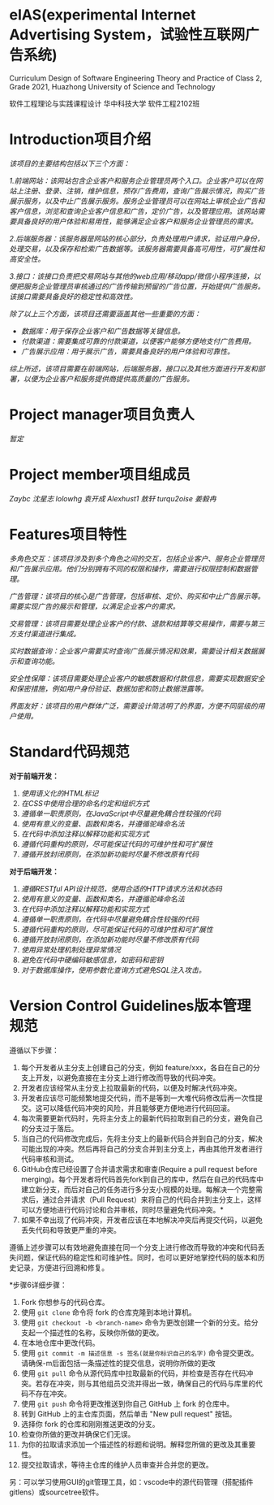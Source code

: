 # eIAS(experimental Internet Advertising System，试验性互联网广告系统)
Curriculum Design of Software Engineering Theory and Practice of Class 2, Grade 2021, Huazhong University of Science and Technology

软件工程理论与实践课程设计 华中科技大学 软件工程2102班

# Introduction项目介绍
*该项目的主要结构包括以下三个方面：*

*1.前端网站：该网站包含企业客户和服务企业管理员两个入口。企业客户可以在网站上注册、登录、注销，维护信息，预存广告费用，查询广告展示情况，购买广告展示服务，以及中止广告展示服务。服务企业管理员可以在网站上审核企业广告和客户信息，浏览和查询企业客户信息和广告，定价广告，以及管理应用。该网站需要具备良好的用户体验和易用性，能够满足企业客户和服务企业管理员的需求。*

*2.后端服务器：该服务器是网站的核心部分，负责处理用户请求，验证用户身份，处理交易，以及保存和检索广告数据等。该服务器需要具备高可用性，可扩展性和高安全性。*

*3.接口：该接口负责把交易网站与其他的web应用/移动app/微信小程序连接，以便把服务企业管理员审核通过的广告传输到预留的广告位置，开始提供广告服务。该接口需要具备良好的稳定性和高效性。*

*除了以上三个方面，该项目还需要涵盖其他一些重要的方面：*

- *数据库：用于保存企业客户和广告数据等关键信息。*
- *付款渠道：需要集成可靠的付款渠道，以便客户能够方便地支付广告费用。*
- *广告展示应用：用于展示广告，需要具备良好的用户体验和可靠性。*

*综上所述，该项目需要在前端网站，后端服务器，接口以及其他方面进行开发和部署，以便为企业客户和服务提供商提供高质量的广告服务。*

# Project manager项目负责人
*暂定*
# Project member项目组成员
*Zaybc      沈星志
lolowhg     袁开成
Alexhust1   敖轩
turqu2oise  姜毅冉*

# Features项目特性

*多角色交互：该项目涉及到多个角色之间的交互，包括企业客户、服务企业管理员和广告展示应用。他们分别拥有不同的权限和操作，需要进行权限控制和数据管理。*

*广告管理：该项目的核心是广告管理，包括审核、定价、购买和中止广告展示等。需要实现广告的展示和管理，以满足企业客户的需求。*

*交易管理：该项目需要处理企业客户的付款、退款和结算等交易操作，需要与第三方支付渠道进行集成。*

*实时数据查询：企业客户需要实时查询广告展示情况和效果，需要设计相关数据展示和查询功能。*

*安全性保障：该项目需要处理企业客户的敏感数据和付款信息，需要实现数据安全和保密措施，例如用户身份验证、数据加密和防止数据泄露等。*

*界面友好：该项目的用户群体广泛，需要设计简洁明了的界面，方便不同层级的用户使用。*


# Standard代码规范

**对于前端开发：**

1. *使用语义化的HTML标记*
2. *在CSS中使用合理的命名约定和组织方式*
3. *遵循单一职责原则，在JavaScript中尽量避免耦合性较强的代码*
4. *使用有意义的变量、函数和类名，并遵循驼峰命名法*
5. *在代码中添加注释以解释功能和实现方式*
6. *遵循代码重构的原则，尽可能保证代码的可维护性和可扩展性*
7. *遵循开放封闭原则，在添加新功能时尽量不修改原有代码*

**对于后端开发：**

1. *遵循RESTful API设计规范，使用合适的HTTP请求方法和状态码*
2. *使用有意义的变量、函数和类名，并遵循驼峰命名法*
3. *在代码中添加注释以解释功能和实现方式*
4. *遵循单一职责原则，在代码中尽量避免耦合性较强的代码*
5. *遵循代码重构的原则，尽可能保证代码的可维护性和可扩展性*
6. *遵循开放封闭原则，在添加新功能时尽量不修改原有代码*
7. *使用异常处理机制处理异常情况*
8. *避免在代码中硬编码敏感信息，如密码和密钥*
9. *对于数据库操作，使用参数化查询方式避免SQL注入攻击。*


# Version Control Guidelines版本管理规范
遵循以下步骤：

1. 每个开发者从主分支上创建自己的分支，例如 feature/xxx，各自在自己的分支上开发，以避免直接在主分支上进行修改而导致的代码冲突。
2. 开发者应该经常从主分支上拉取最新的代码，以便及时解决代码冲突。
3. 开发者应该尽可能频繁地提交代码，而不是等到一大堆代码修改后再一次性提交。这可以降低代码冲突的风险，并且能够更方便地进行代码回滚。
4. 每次需要更新代码时，先将主分支上的最新代码拉取到自己的分支，避免自己的分支过于落后。
5. 当自己的代码修改完成后，先将主分支上的最新代码合并到自己的分支，解决可能出现的冲突。然后再将自己的分支合并到主分支上，再由其他开发者进行代码审核和测试。
6. GitHub仓库已经设置了合并请求需求和审查(Require a pull request before merging)。每个开发者将代码首先fork到自己的库中，然后在自己的代码库中建立新分支，而后对自己的任务进行多分支小规模的处理。每解决一个完整需求后，通过合并请求（Pull Request）来将自己的代码合并到主分支上，这样可以方便地进行代码讨论和合并审核，同时尽量避免代码冲突。*
7. 如果不幸出现了代码冲突，开发者应该在本地解决冲突后再提交代码，以避免丢失代码和导致更严重的冲突。

遵循上述步骤可以有效地避免直接在同一个分支上进行修改而导致的冲突和代码丢失问题，保证代码的稳定性和可维护性。同时，也可以更好地掌控代码的版本和历史记录，方便进行回溯和修复。

*步骤6详细步骤：

1. Fork 你想参与的代码仓库。
2. 使用 `git clone` 命令将 fork 的仓库克隆到本地计算机。
3. 使用 `git checkout -b <branch-name>` 命令为更改创建一个新的分支。给分支起一个描述性的名称，反映你所做的更改。
4. 在本地仓库中更改代码。
5. 使用 `git commit -m 描述信息 -s 签名(就是你标识自己的名字)` 命令提交更改。请确保-m后面包括一条描述性的提交信息，说明你所做的更改
6. 使用 `git pull` 命令从源代码库中拉取最新的代码，并检查是否存在代码冲突。若存在冲突，则与其他组员交流并得出一致，确保自己的代码与库里的代码不存在冲突。
7. 使用 `git push` 命令将更改推送到你自己 GitHub 上 fork 的仓库中。
8. 转到 GitHub 上的主仓库页面，然后单击 "New pull request" 按钮。
9. 选择你 fork 的仓库和刚刚推送更改的分支。
10. 检查你所做的更改并确保它们无误。
11. 为你的拉取请求添加一个描述性的标题和说明。解释您所做的更改及其重要性。
12. 提交拉取请求，等待主仓库的维护人员审查并合并您的更改。

另：可以学习使用GUI的git管理工具，如：vscode中的源代码管理（搭配插件gitlens）或sourcetree软件。
